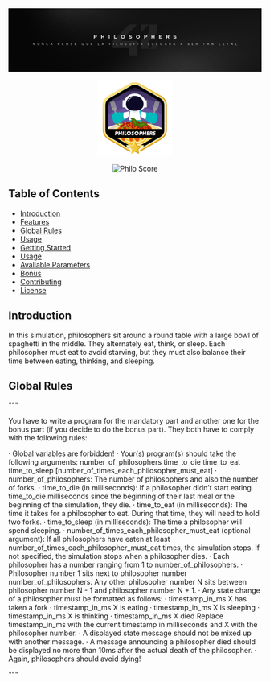 <a href="https://github.com/francfer-art/42Philo">
  <img src ="https://github.com/15Galan/42_project-readmes/blob/master/banners/cursus/projects/philosophers-dark.png?raw=true")>
</a>

<p align="center">
  <a href="https://github.com/francfer-art/42Philo">
  <img src="https://github.com/mcombeau/mcombeau/blob/main/42_badges/philosophersm.png?raw=true" alt="Philo Logo">
  </a>
</p>

<p align="center">
  <img src="https://img.shields.io/badge/Score-Ongoing-brightgreen" alt="Philo Score">
</p>

## Table of Contents

- [Introduction](#introduction)
- [Features](#features)
- [Global Rules](#Global-Rules)
- [Usage](#Usage)
- [Getting Started](#getting-started)
- [Usage](#usage)
- [Avaliable Parameters](#avaliable-parameters)
- [Bonus](#bonus)
- [Contributing](#contributing)
- [License](#license)

## Introduction

In this simulation, philosophers sit around a round table with a large bowl of spaghetti in the middle. They alternately eat, think, or sleep. Each philosopher must eat to avoid starving, but they must also balance their time between eating, thinking, and sleeping.

## Global Rules

""" 

You have to write a program for the mandatory part and another one for the bonus part (if you decide to do the bonus part). They both have to comply with the following rules:

· Global variables are forbidden!
· Your(s) program(s) should take the following arguments: number_of_philosophers time_to_die time_to_eat time_to_sleep [number_of_times_each_philosopher_must_eat]
  · number_of_philosophers: The number of philosophers and also the number of forks.
  · time_to_die (in milliseconds): If a philosopher didn’t start eating time_to_die milliseconds since the beginning of their last meal or the beginning of the simulation, they die.
  · time_to_eat (in milliseconds): The time it takes for a philosopher to eat. During that time, they will need to hold two forks.
  · time_to_sleep (in milliseconds): The time a philosopher will spend sleeping.
  · number_of_times_each_philosopher_must_eat (optional argument): If all philosophers have eaten at least number_of_times_each_philosopher_must_eat times, the simulation stops. If not specified, the simulation stops when a 
    philosopher dies.
· Each philosopher has a number ranging from 1 to number_of_philosophers.
· Philosopher number 1 sits next to philosopher number number_of_philosophers. Any other philosopher number N sits between philosopher number N - 1 and philosopher number N + 1.
· Any state change of a philosopher must be formatted as follows:
  · timestamp_in_ms X has taken a fork
  · timestamp_in_ms X is eating
  · timestamp_in_ms X is sleeping
  · timestamp_in_ms X is thinking
  · timestamp_in_ms X died
Replace timestamp_in_ms with the current timestamp in milliseconds and X with the philosopher number.
· A displayed state message should not be mixed up with another message.
· A message announcing a philosopher died should be displayed no more than 10ms after the actual death of the philosopher.
· Again, philosophers should avoid dying!

"""
